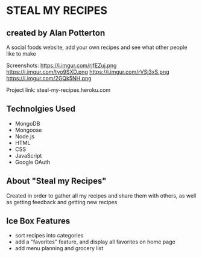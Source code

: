 # STEAL MY RECIPES

## created by Alan Potterton

A social foods website, add your own recipes and see what other people like to make

Screenshots:
https://i.imgur.com/rjfEZuj.png
https://i.imgur.com/tyo9SXD.png
https://i.imgur.com/rVSj3xS.png
https://i.imgur.com/2GQk5NH.png

Project link:
steal-my-recipes.heroku.com

## Technolgies Used
* MongoDB
* Mongoose
* Node.js
* HTML
* CSS
* JavaScript
* Google OAuth

## About "Steal my Recipes"
Created in order to gather all my recipes and share them with others, as well as getting feedback and getting new recipes

## Ice Box Features
* sort recipes into categories
* add a "favorites" feature, and display all favorites on home page
* add menu planning and grocery list